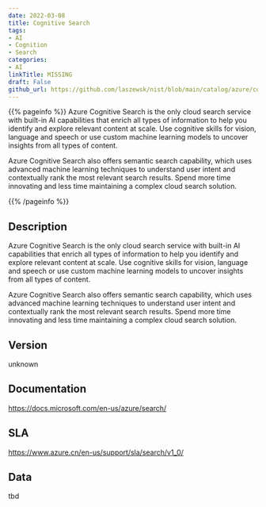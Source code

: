 ```yaml
---
date: 2022-03-08
title: Cognitive Search
tags: 
- AI
- Cognition
- Search
categories: 
- AI
linkTitle: MISSING
draft: False         
github_url: https://github.com/laszewsk/nist/blob/main/catalog/azure/cognitive_search.yaml
---
```


{{% pageinfo %}}
Azure Cognitive Search is the only cloud search service with
built-in AI capabilities that enrich all types of information to
help you identify and explore relevant content at scale.  Use
cognitive skills for vision, language and speech or use custom
machine learning models to uncover insights from all types of
content.

Azure Cognitive Search also offers semantic search capability, which
uses advanced machine learning techniques to understand user intent
and contextually rank the most relevant search results.  Spend more
time innovating and less time maintaining a complex cloud search
solution.

{{% /pageinfo %}}

## Description

Azure Cognitive Search is the only cloud search service with
built-in AI capabilities that enrich all types of information to
help you identify and explore relevant content at scale.  Use
cognitive skills for vision, language and speech or use custom
machine learning models to uncover insights from all types of
content.

Azure Cognitive Search also offers semantic search capability, which
uses advanced machine learning techniques to understand user intent
and contextually rank the most relevant search results.  Spend more
time innovating and less time maintaining a complex cloud search
solution.


## Version

unknown

## Documentation

https://docs.microsoft.com/en-us/azure/search/

## SLA

https://www.azure.cn/en-us/support/sla/search/v1_0/

## Data

tbd
